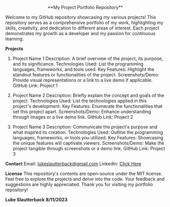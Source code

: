 <p align="center">**My Project Portfolio Repository**</p>
Welcome to my GitHub repository showcasing my various projects! This repository serves as a comprehensive portfolio of my work, highlighting my skills, creativity, and dedication to different areas of interest. Each project demonstrates my growth as a developer and my passion for continuous learning.

**Projects**
1. Project Name 1
Description: A brief overview of the project, its purpose, and its significance.
Technologies Used: List the programming languages, frameworks, and tools used.
Key Features: Highlight the standout features or functionalities of the project.
Screenshots/Demo: Provide visual representations or a link to a live demo if applicable.
GitHub Link: Project 1

3. Project Name 2
Description: Briefly explain the concept and goals of the project.
Technologies Used: List the technologies applied in this project's development.
Key Features: Enumerate the functionalities that set this project apart.
Screenshots/Demo: Enhance understanding through images or a live demo link.
GitHub Link: Project 2

5. Project Name 3
Description: Communicate the project's purpose and what inspired its creation.
Technologies Used: Outline the programming languages, frameworks, or tools you utilized.
Key Features: Showcasing the unique features will captivate viewers.
Screenshots/Demo: Make the project tangible through screenshots or a demo link.
GitHub Link: Project 3

**Contact**
Email: lukeslautterback@gmail.com
LinkedIn: [Click Here](https://www.linkedin.com/in/luke-slautterback-713728233/)

**License**
This repository's contents are open-source under the MIT license.
Feel free to explore the projects and delve into the code. Your feedback and suggestions are highly appreciated. Thank you for visiting my portfolio repository!

**Luke Slautterback**
**8/11/2023**
